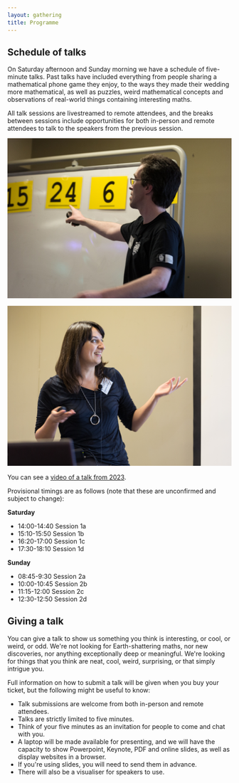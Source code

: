 ```yaml
---
layout: gathering
title: Programme
---
```

## Schedule of talks
On Saturday afternoon and Sunday morning we have a schedule of five-minute talks. Past talks have included everything from people sharing a mathematical phone game they enjoy, to the ways they made their wedding more mathematical, as well as puzzles, weird mathematical concepts and observations of real-world things containing interesting maths.

All talk sessions are livestreamed to remote attendees, and the breaks between sessions include opportunities for both in-person and remote attendees to talk to the speakers from the previous session.

![A person giving a talk.](../images/Talk1.jpg)

![A person giving a talk.](../images/Talk2.jpg)

You can see a [video of a talk from 2023](https://youtu.be/MwRbr-MjwII?feature=shared).

Provisional timings are as follows (note that these are unconfirmed and subject to change):

**Saturday**

- 14:00-14:40 Session 1a
- 15:10-15:50 Session 1b
- 16:20-17:00 Session 1c
- 17:30-18:10 Session 1d

**Sunday**

- 08:45-9:30 Session 2a
- 10:00-10:45 Session 2b
- 11:15-12:00 Session 2c
- 12:30-12:50 Session 2d

## Giving a talk
You can give a talk to show us something you think is interesting, or cool, or weird, or odd. We're not looking for Earth-shattering maths, nor new discoveries, nor anything exceptionally deep or meaningful. We're looking for things that you think are neat, cool, weird, surprising, or that simply intrigue you.

Full information on how to submit a talk will be given when you buy your ticket, but the following might be useful to know:

- Talk submissions are welcome from both in-person and remote attendees.
- Talks are strictly limited to five minutes.
- Think of your five minutes as an invitation for people to come and chat with you.
- A laptop will be made available for presenting, and we will have the capacity to show Powerpoint, Keynote, PDF and online slides, as well as display websites in a browser.
- If you're using slides, you will need to send them in advance.
- There will also be a visualiser for speakers to use.


